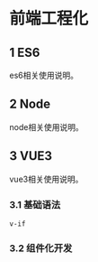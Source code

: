 # 前端工程化
## 1 ES6
es6相关使用说明。

## 2 Node
node相关使用说明。

## 3 VUE3
vue3相关使用说明。
### 3.1 基础语法
```vue
v-if 
```

### 3.2 组件化开发